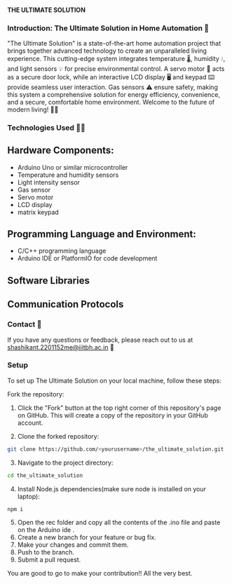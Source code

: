 #### THE ULTIMATE SOLUTION

### Introduction: The Ultimate Solution in Home Automation 🌟

"The Ultimate Solution" is a state-of-the-art home automation project that brings together advanced technology to create an unparalleled living experience. This cutting-edge system integrates temperature 🌡️, humidity 💧, and light sensors 💡 for precise environmental control. A servo motor 🚪 acts as a secure door lock, while an interactive LCD display 🖥️ and keypad ⌨️ provide seamless user interaction. Gas sensors ⚠️ ensure safety, making this system a comprehensive solution for energy efficiency, convenience, and a secure, comfortable home environment. Welcome to the future of modern living! 🏡💫

### Technologies Used 🧑‍💻

## Hardware Components:
* Arduino Uno or similar microcontroller
* Temperature and humidity sensors 
* Light intensity sensor 
* Gas sensor 
* Servo motor
* LCD display
* matrix keypad

## Programming Language and Environment:
* C/C++ programming language
* Arduino IDE or PlatformIO for code development

## Software Libraries

## Communication Protocols

### Contact 📱
If you have any questions or feedback, please reach out to us at shashikant.2201152me@iiitbh.ac.in 📧

### Setup
To set up The Ultimate Solution on your local machine, follow these steps:

Fork the repository:

1. Click the "Fork" button at the top right corner of this repository's page on GitHub. This will create a copy of the repository in your GitHub account.
  
2. Clone the forked repository:
```bash
git clone https://github.com/<yourusername>/the_ultimate_solution.git
```
3. Navigate to the project directory:
```bash
cd the_ultimate_solution
```
4. Install Node.js dependencies(make sure node is installed on your laptop):
```bash
npm i
```
5. Open the rec folder and copy all the contents of the .ino file and paste on the Arduino ide .
6. Create a new branch for your feature or bug fix.
7. Make your changes and commit them.
8. Push to the branch.
9. Submit a pull request.
   
You are good to go to make your contribution!! All the very best.
